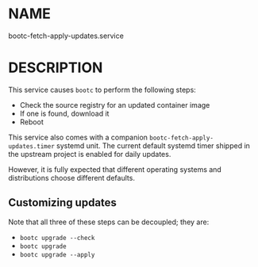 # NAME

bootc-fetch-apply-updates.service

# DESCRIPTION

This service causes `bootc` to perform the following steps:

- Check the source registry for an updated container image
- If one is found, download it
- Reboot

This service also comes with a companion `bootc-fetch-apply-updates.timer`
systemd unit.  The current default systemd timer shipped in the upstream
project is enabled for daily updates.

However, it is fully expected that different operating systems
and distributions choose different defaults.

## Customizing updates

Note that all three of these steps can be decoupled; they
are:

- `bootc upgrade --check`
- `bootc upgrade`
- `bootc upgrade --apply`
